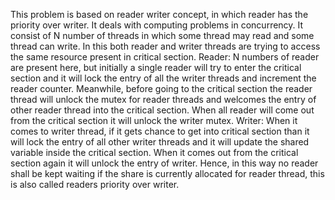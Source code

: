 This problem is based on reader writer concept, in which reader has the priority over writer. It deals with computing problems in concurrency. It consist of N number of threads in which some thread may read and some thread can write. In this both reader and writer threads are trying to access the same resource present in critical section.
Reader: N numbers of reader are present here, but initially a single reader will try to enter the critical section and it will lock the entry of all the writer threads and increment the reader counter. Meanwhile, before going to the critical section the reader thread will unlock the mutex for reader threads and welcomes the entry of other reader thread into the critical section. When all reader will come out from the critical section it will unlock the writer mutex.
Writer: When it comes to writer thread, if it gets chance to get into critical section than it will lock the entry of all other writer threads and it will update the shared variable inside the critical section. When it comes out from the critical section again it will unlock the entry of writer.
Hence, in this way no reader shall be kept waiting if the share is currently allocated for reader thread, this is also called readers priority over writer. 
